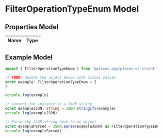 
# FilterOperationTypeEnum Model


## Properties Model

Name | Type
------------ | -------------

## Example Model

```typescript
import { FilterOperationTypeEnum } from '@pieces.app/pieces-os-client'

// TODO: Update the object below with actual values
const example: FilterOperationTypeEnum = {
}

console.log(example)

// Convert the instance to a JSON string
const exampleJSON: string = JSON.stringify(example)
console.log(exampleJSON)

// Parse the JSON string back to an object
const exampleParsed = JSON.parse(exampleJSON) as FilterOperationTypeEnum
console.log(exampleParsed)
```



